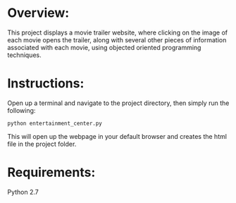 # Overview:
This project displays a movie trailer website, where clicking on the image of each movie opens the trailer,
along with several other pieces of information associated with each movie, using objected oriented programming
techniques.

# Instructions:
Open up a terminal and navigate to the project directory, then simply run the following:
	
	python entertainment_center.py

This will open up the webpage in your default browser and creates the html file in the project folder.

# Requirements:
Python 2.7


